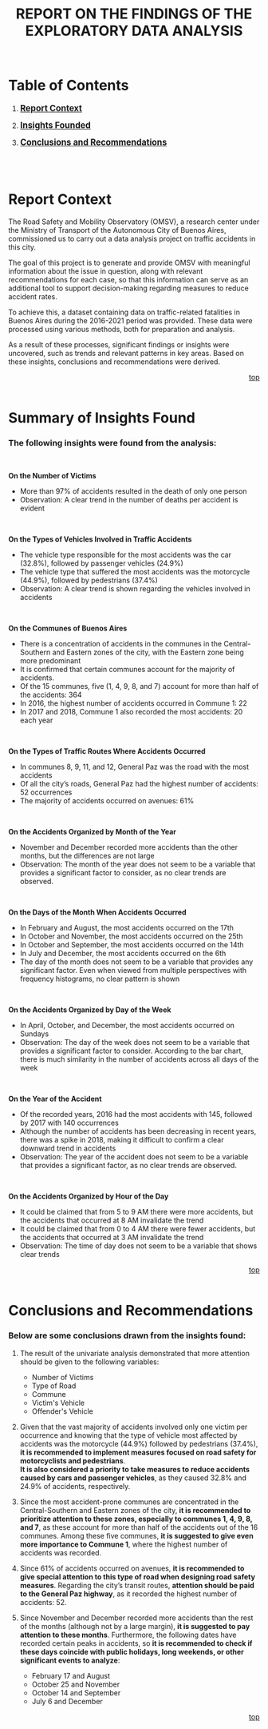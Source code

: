<!--  -->
<h1 align='center'><b>REPORT ON THE FINDINGS OF THE EXPLORATORY DATA ANALYSIS</b></h1>

<br>

# Table of Contents

1. <span style="font-size: 1.2em;">**[Report Context](#report-context)**</span>

2. <span style="font-size: 1.2em;">**[Insights Founded](#summary-of-insights-found)**</span>

3. <span style="font-size: 1.2em;">**[Conclusions and Recommendations](#conclusions-and-recommendations)**</span>

<br>
<br>

<!-- # <div align="center">Report Context</div> -->
# Report Context

The Road Safety and Mobility Observatory (OMSV), a research center under the Ministry of Transport of the Autonomous City of Buenos Aires, commissioned us to carry out a data analysis project on traffic accidents in this city.

The goal of this project is to generate and provide OMSV with meaningful information about the issue in question, along with relevant recommendations for each case, so that this information can serve as an additional tool to support decision-making regarding measures to reduce accident rates.

To achieve this, a dataset containing data on traffic-related fatalities in Buenos Aires during the 2016-2021 period was provided. These data were processed using various methods, both for preparation and analysis.

As a result of these processes, significant findings or insights were uncovered, such as trends and relevant patterns in key areas. Based on these insights, conclusions and recommendations were derived.

<span style="float:right;">[top](#table-of-contents)</span>

<br>
<br>

<!-- # <div align="center">Summary of Insights Found</div> -->

# Summary of Insights Found

### The following insights were found from the analysis:

<br>

**On the Number of Victims**  
* More than 97% of accidents resulted in the death of only one person
* Observation: A clear trend in the number of deaths per accident is evident  
<br/>
  
**On the Types of Vehicles Involved in Traffic Accidents**
* The vehicle type responsible for the most accidents was the car (32.8%), followed by passenger vehicles (24.9%)
* The vehicle type that suffered the most accidents was the motorcycle (44.9%), followed by pedestrians (37.4%)
* Observation: A clear trend is shown regarding the vehicles involved in accidents  
 <br/>

**On the Communes of Buenos Aires**  
* There is a concentration of accidents in the communes in the Central-Southern and Eastern zones of the city, with the Eastern zone being more predominant
* It is confirmed that certain communes account for the majority of accidents.
* Of the 15 communes, five (1, 4, 9, 8, and 7) account for more than half of the accidents: 364
* In 2016, the highest number of accidents occurred in Commune 1: 22
* In 2017 and 2018, Commune 1 also recorded the most accidents: 20 each year  
<br/>

**On the Types of Traffic Routes Where Accidents Occurred**
* In communes 8, 9, 11, and 12, General Paz was the road with the most accidents
* Of all the city’s roads, General Paz had the highest number of accidents: 52 occurrences
* The majority of accidents occurred on avenues: 61%  
<br/>

**On the Accidents Organized by Month of the Year**
* November and December recorded more accidents than the other months, but the differences are not large
* Observation: The month of the year does not seem to be a variable that provides a significant factor to consider, as no clear trends are observed.  
<br/>

**On the Days of the Month When Accidents Occurred**
* In February and August, the most accidents occurred on the 17th
* In October and November, the most accidents occurred on the 25th
* In October and September, the most accidents occurred on the 14th
* In July and December, the most accidents occurred on the 6th
* The day of the month does not seem to be a variable that provides any significant factor. Even when viewed from multiple perspectives with frequency histograms, no clear pattern is shown  
<br/>

**On the Accidents Organized by Day of the Week**
* In April, October, and December, the most accidents occurred on Sundays
* Observation: The day of the week does not seem to be a variable that provides a significant factor to consider. According to the bar chart, there is much similarity in the number of accidents across all days of the week  
<br/>

**On the Year of the Accident**
* Of the recorded years, 2016 had the most accidents with 145, followed by 2017 with 140 occurrences
* Although the number of accidents has been decreasing in recent years, there was a spike in 2018, making it difficult to confirm a clear downward trend in accidents  
* Observation: The year of the accident does not seem to be a variable that provides a significant factor, as no clear trends are observed.  
<br/>

**On the Accidents Organized by Hour of the Day**
* It could be claimed that from 5 to 9 AM there were more accidents, but the accidents that occurred at 8 AM invalidate the trend
* It could be claimed that from 0 to 4 AM there were fewer accidents, but the accidents that occurred at 3 AM invalidate the trend
* Observation: The time of day does not seem to be a variable that shows clear trends  

<span style="float:right;">[top](#table-of-contents)</span>

<br/>
<br/>

<!-- # <div align="center">Conclusions and Recommendations</div> -->

# Conclusions and Recommendations

### Below are some conclusions drawn from the insights found:

1. The result of the univariate analysis demonstrated that more attention should be given to the following variables:
    * Number of Victims
    * Type of Road
    * Commune
    * Victim's Vehicle
    * Offender's Vehicle

2. Given that the vast majority of accidents involved only one victim per occurrence and knowing that the type of vehicle most affected by accidents was the motorcycle (44.9%) followed by pedestrians (37.4%), **it is recommended to implement measures focused on road safety for motorcyclists and pedestrians**.   
**It is also considered a priority to take measures to reduce accidents caused by cars and passenger vehicles**, as they caused 32.8% and 24.9% of accidents, respectively.

3. Since the most accident-prone communes are concentrated in the Central-Southern and Eastern zones of the city, **it is recommended to prioritize attention to these zones, especially to communes 1, 4, 9, 8, and 7**, as these account for more than half of the accidents out of the 16 communes. 
Among these five communes, **it is suggested to give even more importance to Commune 1**, where the highest number of accidents was recorded.

5. Since 61% of accidents occurred on avenues, **it is recommended to give special attention to this type of road when designing road safety measures**.
Regarding the city’s transit routes, **attention should be paid to the General Paz highway**, as it recorded the highest number of accidents: 52.

6. Since November and December recorded more accidents than the rest of the months (although not by a large margin), **it is suggested to pay attention to these months**.
Furthermore, the following dates have recorded certain peaks in accidents, so **it is recommended to check if these days coincide with public holidays, long weekends, or other significant events to analyze**:
    * February 17 and August
    * October 25 and November
    * October 14 and September
    * July 6 and December  

<span style="float:right;">[top](#table-of-contents)</span>
